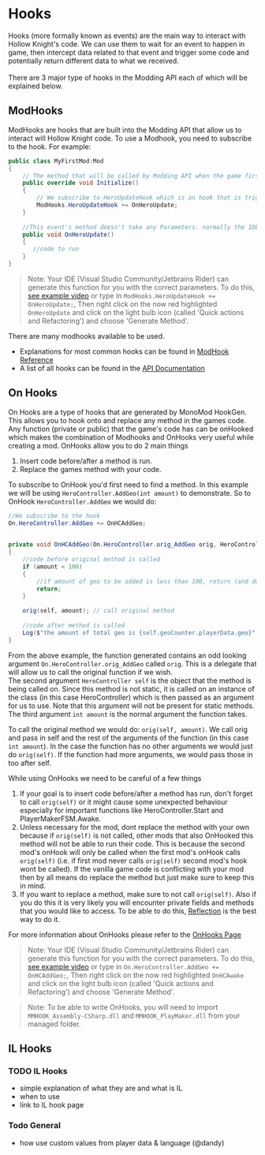 # Hooks
Hooks (more formally known as events) are the main way to interact with Hollow Knight's code. We can use them to wait for an event to happen in game, then intercept data related to that event and trigger some code and potentially return different data to what we received.   
<br>There are 3 major type of hooks in the Modding API each of which will be explained below.

## ModHooks
ModHooks are hooks that are built into the Modding API that allow us to interact will Hollow Knight code.
To use a Modhook, you need to subscribe to the hook. For example:
```cs
public class MyFirstMod:Mod
{
    // The method that will be called by Modding API when the game first opens
    public override void Initialize()
    {
        // We subscribe to HeroUpdateHook which is an hook that is triggered when the 'Update' Function is called for the player (once every frame)
        ModHooks.HeroUpdateHook += OnHeroUpdate;
    }
    
    //This event's method doesn't take any Parameters. normally the IDE can generate this function for you with the correct parameters
    public void OnHeroUpdate()
    {
       //code to run
    }
}
```
> Note: Your IDE (Visual Studio Community/Jetbrains Rider) can generate this function for you with the correct parameters. To do this, [see example video](https://youtu.be/oH-lbfZORw0) or type in `ModHooks.HeroUpdateHook += OnHeroUpdate;`, Then right click on the now red highlighted `OnHeroUpdate` and click on the light bulb icon (called 'Quick actions and Refactoring') and choose 'Generate Method'.

There are many modhooks available to be used.  
- Explanations for most common hooks can be found in [ModHook Reference](Hooks/modhooks.md)
- A list of all hooks can be found in the [API Documentation](https://hk-modding.github.io/api/api/Modding.ModHooks.html#events)
## On Hooks
On Hooks are a type of hooks that are generated by MonoMod HookGen. This allows you to hook onto and replace any method in the games code.
Any function (private or public) that the game's code has can be onHooked which makes the combination of Modhooks and OnHooks very useful while creating a mod.
OnHooks allow you to do 2 main things
1. Insert code before/after a method is run.
2. Replace the games method with your code.  

To subscribe to OnHook you'd first need to find a method. In this example we will be using `HeroController.AddGeo(int amount)` to demonstrate. 
So to OnHook `HeroController.AddGeo` we would do:
```cs
//We subscribe to the hook
On.HeroController.AddGeo += OnHCAddGeo;

   
private void OnHCAddGeo(On.HeroController.orig_AddGeo orig, HeroController self, int amount)
{
    //code before original method is called
    if (amount < 100)
    {
        //if amount of geo to be added is less than 100, return (and dont call original method)
        return;
    }
    
    orig(self, amount); // call original method
    
    //code after method is called
    Log($"the amount of total geo is {self.geoCounter.playerData.geo}"
}
```

From the above example, the function generated contains an odd looking argument `On.HeroController.orig_AddGeo` called `orig`. This is a delegate that will allow us to call the original function if we wish.  
The second argument `HeroController self` is the object that the method is being called on. Since this method is not static, it is called on an instance of the class (in this case HeroController) which is then passed as an argument for us to use.
Note that this argument will not be present for static methods.  
The third argument `int amount` is the normal argument the function takes.

To call the original method we would do: `orig(self, amount)`. We call orig and pass in self and the rest of the arguments of the function (in this case `int amount`).
In the case the function has no other arguments we would just do `orig(self)`. If the function had more arguments, we would pass those in too after self.

While using OnHooks we need to be careful of a few things
1. If your goal is to insert code before/after a method has run, don't forget to call `orig(self)` or it might cause some unexpected behaviour especially for important functions like HeroController.Start and PlayerMakerFSM.Awake.
2. Unless necessary for the mod, dont replace the method with your own because if `orig(self)` is not called, other mods that also OnHooked this method will not be able to run their code. 
This is because the second mod's onHook will only be called when the first mod's onHook calls `orig(self)` (i.e. if first mod never calls `orig(self)` second mod's hook wont be called). 
If the vanilla game code is conflicting with your mod then by all means do replace the method but just make sure to keep this in mind.
3. If you want to replace a method, make sure to not call `orig(self)`. Also if you do this it is very likely you will encounter private fields and methods that you would like to access. 
To be able to do this, [Reflection](reflection.md) is the best way to do it.

For more information about OnHooks please refer to the [OnHooks Page](Hooks/onhooks.md)
> Note: Your IDE (Visual Studio Community/Jetbrains Rider) can generate this function for you with the correct parameters.  To do this, [see example video](https://youtu.be/oH-lbfZORw0) or type in `On.HeroController.AddGeo += OnHCAddGeo;`, Then right click on the now red highlighted `OnHCAwake` and click on the light bulb icon (called 'Quick actions and Refactoring') and choose 'Generate Method'.

> Note: To be able to write OnHooks, you will need to import `MMHOOK_Assembly-CSharp.dll` and `MMHOOK_PlayMaker.dll` from your managed folder.
## IL Hooks
### TODO IL Hooks
- simple explanation of what they are and what is IL
- when to use
- link to IL hook page

### Todo General
-  how use custom values from player data & language (@dandy)